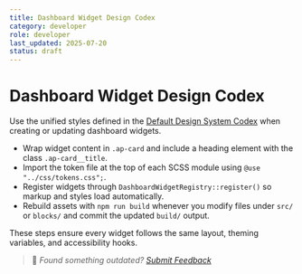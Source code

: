 ```yaml
---
title: Dashboard Widget Design Codex
category: developer
role: developer
last_updated: 2025-07-20
status: draft
---
```

# Dashboard Widget Design Codex

Use the unified styles defined in the [Default Design System Codex](default-design-system-codex.md) when creating or updating dashboard widgets.

- Wrap widget content in `.ap-card` and include a heading element with the class `.ap-card__title`.
- Import the token file at the top of each SCSS module using `@use "../css/tokens.css";`.
- Register widgets through `DashboardWidgetRegistry::register()` so markup and styles load automatically.
- Rebuild assets with `npm run build` whenever you modify files under `src/` or `blocks/` and commit the updated `build/` output.

These steps ensure every widget follows the same layout, theming variables, and accessibility hooks.

> 💬 *Found something outdated? [Submit Feedback](feedback.md)*
